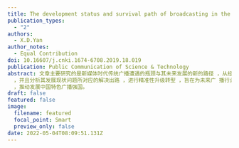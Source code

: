 ```yaml
---
title: The development status and survival path of broadcasting in the new media era
publication_types:
  - "2"
authors:
  - X.D.Yan
author_notes:
  - Equal Contribution
doi: 10.16607/j.cnki.1674-6708.2019.18.019
publication: Public Communication of Science & Technology
abstract: 文章主要研究的是新媒体时代传统广播遭遇的瓶颈与其未来发展的新的路径 ，从经营模式、传播渠道与传受 关系三方面分析广播面临的困境
  ，并且分析其发展现状问题所对应的解决出路 ，进行精准性升级转型 ，旨在为未来广 播行业的健康有序蓬勃发展与媒介生态的优化提供有意义和价值的方法论遵循
  ，推动发展中国特色广播强国。
draft: false
featured: false
image:
  filename: featured
  focal_point: Smart
  preview_only: false
date: 2022-05-04T08:09:51.131Z
---
```

